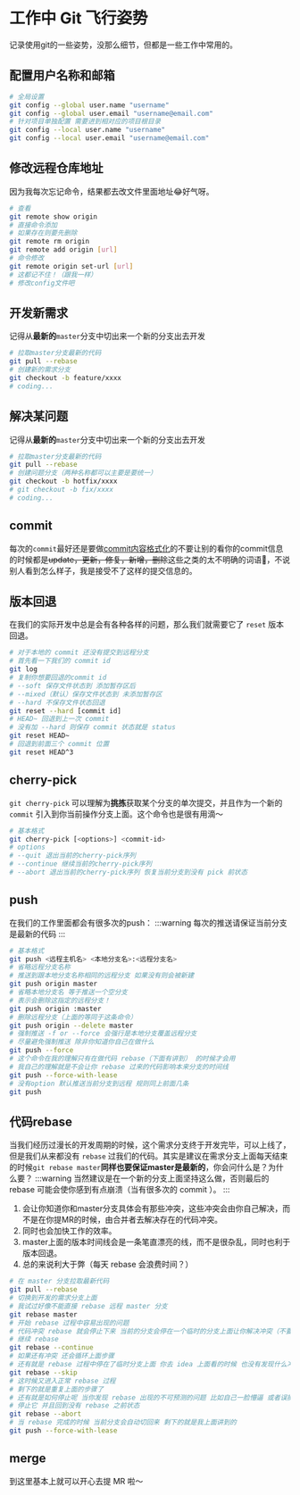 # 工作中 Git 飞行姿势
记录使用git的一些姿势，没那么细节，但都是一些工作中常用的。
## 配置用户名称和邮箱
```sh
# 全局设置
git config --global user.name "username"
git config --global user.email "username@email.com"
# 针对项目单独配置 需要进到相对应的项目根目录
git config --local user.name "username"
git config --local user.email "username@email.com"
```
## 修改远程仓库地址
因为我每次忘记命令，结果都去改文件里面地址:joy:好气呀。
```sh
# 查看
git remote show origin 
# 直接命令添加
# 如果存在则要先删除
git remote rm origin
git remote add origin [url]
# 命令修改
git remote origin set-url [url]
# 这都记不住！（跟我一样）
# 修改config文件吧
```
## 开发新需求
记得从**最新的**`master`分支中切出来一个新的分支出去开发
```sh {1}
# 拉取master分支最新的代码
git pull --rebase
# 创建新的需求分支
git checkout -b feature/xxxx
# coding...
```
## 解决某问题
记得从**最新的**`master`分支中切出来一个新的分支出去开发
```sh {1}
# 拉取master分支最新的代码
git pull --rebase
# 创建问题分支（两种名称都可以主要是要统一）
git checkout -b hotfix/xxxx
# git checkout -b fix/xxxx
# coding...
```
## commit
每次的`commit`最好还是要做[commit内容格式化](https://lqk9511.github.io/blog/share/git-commit-message.html)的不要让别的看你的commit信息的时候都是~~update，更新，修复，新增，删除~~这些之类的太不明确的词语:triumph:，不说别人看到怎么样子，我是接受不了这样的提交信息的。
## 版本回退
在我们的实际开发中总是会有各种各样的问题，那么我们就需要它了 `reset` 版本回退。
```sh
# 对于本地的 commit 还没有提交到远程分支
# 首先看一下我们的 commit id 
git log
# 复制你想要回退的commit id
# --soft 保存文件状态到 添加暂存区后
# --mixed（默认）保存文件状态到 未添加暂存区
# --hard 不保存文件状态回退
git reset --hard [commit id]
# HEAD~ 回退到上一次 commit
# 没有加 --hard 则保存 commit 状态就是 status
git reset HEAD~
# 回退到前面三个 commit 位置
git reset HEAD^3
```
## cherry-pick
`git cherry-pick` 可以理解为**挑拣**获取某个分支的单次提交，并且作为一个新的 `commit` 引入到你当前操作分支上面。这个命令也是很有用滴～
```sh
# 基本格式
git cherry-pick [<options>] <commit-id>
# options
# --quit 退出当前的cherry-pick序列
# --continue 继续当前的cherry-pick序列
# --abort 退出当前的cherry-pick序列 恢复当前分支到没有 pick 前状态
```
## push
在我们的工作里面都会有很多次的push：
:::warning
每次的推送请保证当前分支是最新的代码
:::
```sh
# 基本格式
git push <远程主机名> <本地分支名>:<远程分支名>
# 省略远程分支名称
# 推送到跟本地分支名称相同的远程分支 如果没有则会被新建
git push origin master
# 省略本地分支名 等于推送一个空分支
# 表示会删除这指定的远程分支！
git push origin :master
# 删除远程分支（上面的等同于这条命令）
git push origin --delete master
# 强制推送 -f or --force 会强行是本地分支覆盖远程分支
# 尽量避免强制推送 除非你知道你自己在做什么
git push --force
# 这个命令在我的理解只有在做代码 rebase（下面有讲到） 的时候才会用
# 我自己的理解就是不会让你 rebase 过来的代码影响本来分支的时间线
git push --force-with-lease
# 没有option 默认推送当前分支到远程 规则同上前面几条
git push
```
## 代码rebase
当我们经历过漫长的开发周期的时候，这个需求分支终于开发完毕，可以上线了，但是我们从来都没有 `rebase` 过我们的代码。其实是建议在需求分支上面每天结束的时候`git rebase master`**同样也要保证master是最新的**，你会问什么是？为什么要？
:::warning
当然建议是在一个新的分支上面坚持这么做，否则最后的 rebase 可能会使你感到有点崩溃（当有很多次的 commit ）。
:::
1. 会让你知道你和master分支具体会有那些冲突，这些冲突会由你自己解决，而不是在你提MR的时候，由合并者去解决存在的代码冲突。
2. 同时也会加快工作的效率。
3. master上面的版本时间线会是一条笔直漂亮的线，而不是很杂乱，同时也利于版本回退。
4. 总的来说利大于弊（每天 rebase 会浪费时间？）
```sh
# 在 master 分支拉取最新代码
git pull --rebase
# 切换到开发的需求分支上面
# 我试过好像不能直接 rebase 远程 master 分支
git rebase master
# 开始 rebase 过程中容易出现的问题
# 代码冲突 rebase 就会停止下来 当前的分支会停在一个临时的分支上面让你解决冲突（不要慌） 没有什么大的问题 正常解决冲突 完事记得 git add .
# 继续 rebase
git rebase --continue 
# 如果还有冲突 还会循环上面步骤
# 还有就是 rebase 过程中停在了临时分支上面 你去 idea 上面看的时候 也没有发现什么冲突的 这时候就应该跳过这个了
git rebase --skip
# 这时候又进入正常 rebase 过程
# 剩下的就是重复上面的步骤了
# 还有就是如何停止呢 当你发现 rebase 出现的不可预测的问题 比如自己一脸懵逼 或者误操作 或者...
# 停止它 并且回到没有 rebase 之前状态
git rebase --abort
# 当 rebase 完成的时候 当前分支会自动切回来 剩下的就是我上面讲到的
git push --force-with-lease
```
## merge
到这里基本上就可以开心去提 MR 啦～

